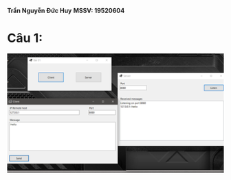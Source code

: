 **Trần Nguyễn Đức Huy**
**MSSV: 19520604**

# Câu 1:
![Bài 01](https://github.com/revirven/Network-Programming.Lab-03/blob/d8cb7da9b5194f6d0c89b30ad693dccf2a635d25/Screenshots/Bai01.png)